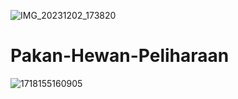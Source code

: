 ![IMG_20231202_173820](https://github.com/faizalaazis/Pakan-Hewan-Peliharaan/assets/105703161/6b78d6b4-6ddf-49fc-b628-766606819952)
# Pakan-Hewan-Peliharaan
![1718155160905](https://github.com/faizalaazis/Pakan-Hewan-Peliharaan/assets/105703161/5f4659ac-941d-440c-9e43-c7ee2f17dad4)
